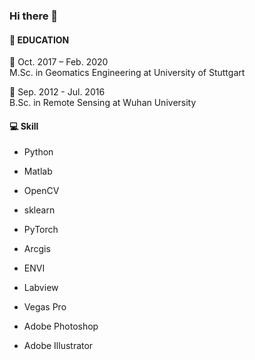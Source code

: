 ### Hi there 👋

#### 📑 EDUCATION

📅 Oct. 2017 – Feb. 2020  
M.Sc. in Geomatics Engineering at University of Stuttgart  

📅 Sep. 2012 - Jul. 2016  
B.Sc. in Remote Sensing at Wuhan University 

#### 💻 Skill

* Python
* Matlab
* OpenCV
* sklearn
* PyTorch
  
* Arcgis
* ENVI 
* Labview 
* Vegas Pro
* Adobe Photoshop
* Adobe Illustrator
